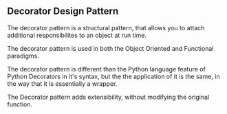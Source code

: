 ## Decorator Design Pattern

The decorator pattern is a structural pattern, that allows you to attach additional responsibilites to an object at run time.

The decorator pattern is used in both the Object Oriented and Functional paradigms.

The decorator pattern is different than the Python language feature of Python Decorators in it's syntax, but the the application of it is the same, in the way that it is essentially a wrapper.

The Decorator pattern adds extensibility, without modifying the original function.